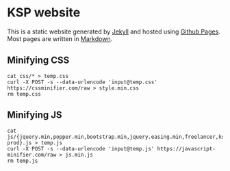 # KSP website

This is a static website generated by [Jekyll](http://jekyllrb.com/) and hosted using [Github Pages](https://pages.github.com/). Most pages are written in [Markdown](https://guides.github.com/features/mastering-markdown/).

## Minifying CSS

    cat css/* > temp.css
    curl -X POST -s --data-urlencode 'input@temp.css' https://cssminifier.com/raw > style.min.css
    rm temp.css

## Minifying JS

    cat js/{jquery.min,popper.min,bootstrap.min,jquery.easing.min,freelancer,ksp-prod}.js > temp.js
    curl -X POST -s --data-urlencode 'input@temp.js' https://javascript-minifier.com/raw > js.min.js
    rm temp.js
